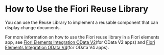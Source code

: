 <!-- loio7f2088edebb443d18084b84b40bc54ef -->

# How to Use the Fiori Reuse Library

You can use the Reuse Library to implement a reusable component that can display change documents.

For more information on how to use the Fiori reuse library in a Fiori elements app, see [Fiori Elements Integration OData V2](fiori-elements-integration-odata-v2-12a9c7b.md)\(for OData V2 apps\) and [Fiori Elements Integration OData V4](fiori-elements-integration-odata-v4-9be6440.md)\(for OData V4 apps\).


